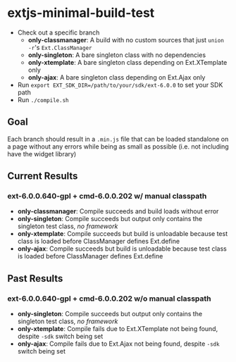 # extjs-minimal-build-test
- Check out a specific branch
  - **only-classmanager**: A build with no custom sources that just `union -r`'s `Ext.ClassManager`
  - **only-singleton**: A bare singleton class with no dependencies
  - **only-xtemplate**: A bare singleton class depending on Ext.XTemplate only
  - **only-ajax**: A bare singleton class depending on Ext.Ajax only
- Run `export EXT_SDK_DIR=/path/to/your/sdk/ext-6.0.0` to set your SDK path
- Run `./compile.sh`

## Goal
Each branch should result in a `.min.js` file that can be loaded standalone on a page without any errors while being as small as possible (i.e. not including have the widget library)


## Current Results
### ext-6.0.0.640-gpl + cmd-6.0.0.202 w/ manual classpath
  - **only-classmanager**: Compile succeeds and build loads without error
  - **only-singleton**: Compile succeeds but output only contains the singleton test class, *no framework*
  - **only-xtemplate**: Compile succeeds but build is unloadable because test class is loaded before ClassManager defines Ext.define
  - **only-ajax**: Compile succeeds but build is unloadable because test class is loaded before ClassManager defines Ext.define
  
## Past Results
### ext-6.0.0.640-gpl + cmd-6.0.0.202 w/o manual classpath
  - **only-singleton**: Compile succeeds but output only contains the singleton test class, *no framework*
  - **only-xtemplate**: Compile fails due to Ext.XTemplate not being found, despite `-sdk` switch being set
  - **only-ajax**: Compile fails due to Ext.Ajax not being found, despite `-sdk` switch being set